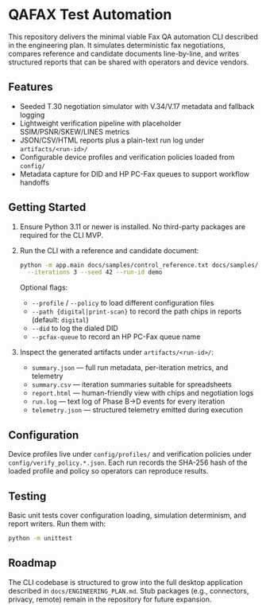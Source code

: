 # QAFAX Test Automation

This repository delivers the minimal viable Fax QA automation CLI described in the
engineering plan. It simulates deterministic fax negotiations, compares reference and
candidate documents line-by-line, and writes structured reports that can be shared with
operators and device vendors.

## Features

- Seeded T.30 negotiation simulator with V.34/V.17 metadata and fallback logging
- Lightweight verification pipeline with placeholder SSIM/PSNR/SKEW/LINES metrics
- JSON/CSV/HTML reports plus a plain-text run log under `artifacts/<run-id>/`
- Configurable device profiles and verification policies loaded from `config/`
- Metadata capture for DID and HP PC-Fax queues to support workflow handoffs

## Getting Started

1. Ensure Python 3.11 or newer is installed. No third-party packages are required for the
   CLI MVP.
2. Run the CLI with a reference and candidate document:

   ```bash
   python -m app.main docs/samples/control_reference.txt docs/samples/control_candidate.txt \
     --iterations 3 --seed 42 --run-id demo
   ```

   Optional flags:

   - `--profile` / `--policy` to load different configuration files
   - `--path {digital|print-scan}` to record the path chips in reports (default: `digital`)
   - `--did` to log the dialed DID
   - `--pcfax-queue` to record an HP PC-Fax queue name

3. Inspect the generated artifacts under `artifacts/<run-id>/`:

   - `summary.json` — full run metadata, per-iteration metrics, and telemetry
   - `summary.csv` — iteration summaries suitable for spreadsheets
   - `report.html` — human-friendly view with chips and negotiation logs
   - `run.log` — text log of Phase B→D events for every iteration
   - `telemetry.json` — structured telemetry emitted during execution

## Configuration

Device profiles live under `config/profiles/` and verification policies under
`config/verify_policy.*.json`. Each run records the SHA-256 hash of the loaded profile and
policy so operators can reproduce results.

## Testing

Basic unit tests cover configuration loading, simulation determinism, and report writers.
Run them with:

```bash
python -m unittest
```

## Roadmap

The CLI codebase is structured to grow into the full desktop application described in
`docs/ENGINEERING_PLAN.md`. Stub packages (e.g., connectors, privacy, remote) remain in the
repository for future expansion.
